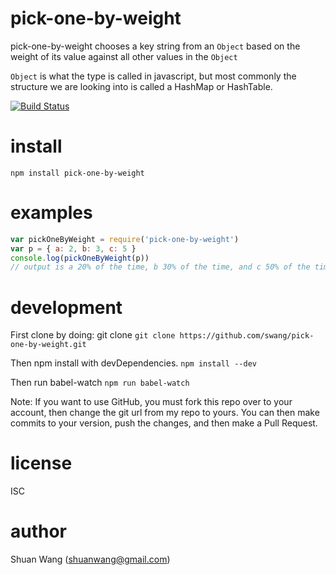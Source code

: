 # pick-one-by-weight
pick-one-by-weight chooses a key string from an `Object` based on the weight of its value against all other values in the `Object`

`Object` is what the type is called in javascript, but most commonly the structure we are looking into is called a HashMap or HashTable.

[![Build Status](https://travis-ci.org/swang/pick-one-by-weight.png?branch=master)](https://travis-ci.org/swang/pick-one-by-weight)

# install

```
npm install pick-one-by-weight
```

# examples

```js
var pickOneByWeight = require('pick-one-by-weight')
var p = { a: 2, b: 3, c: 5 }
console.log(pickOneByWeight(p))
// output is a 20% of the time, b 30% of the time, and c 50% of the time.
```

# development
First clone by doing: git clone
`git clone https://github.com/swang/pick-one-by-weight.git`

Then npm install with devDependencies.
`npm install --dev`

Then run babel-watch
`npm run babel-watch`

Note: If you want to use GitHub, you must fork this repo over to your account,
then change the git url from my repo to yours. You can then make commits to your
version, push the changes, and then make a Pull Request.

# license
ISC

# author
Shuan Wang (shuanwang@gmail.com)
